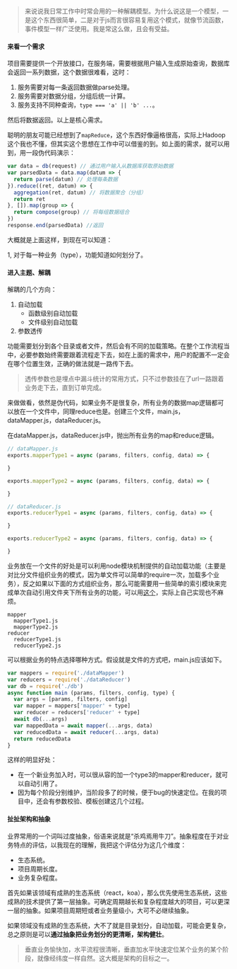 > 来说说我日常工作中时常会用的一种解耦模型。为什么说这是一个模型，一是这个东西很简单，二是对于js而言很容易复用这个模式，就像节流函数，事件模型一样广泛使用。我是常这么做，且会有受益。

#### 来看一个需求

项目需要提供一个开放接口，在服务端，需要根据用户输入生成原始查询，数据库会返回一系列数据，这个数据很难看，这时：

1. 服务需要对每一条返回数据做parse处理。
2. 服务需要对数据分组，分组后统一计算。
3. 服务支持不同种查询，`type === 'a' || 'b' ...`。

然后将数据返回。以上是核心需求。

聪明的朋友可能已经想到了`mapReduce`，这个东西好像逼格很高，实际上Hadoop这个我也不懂，但其实这个思想在工作中可以借鉴的到。如上面的需求，就可以用到，用一段伪代码演示：

```js
var data = db(request) // 通过用户输入从数据库获取原始数据
var parsedData = data.map(datum => {
  return parse(datum) // 处理每条数据
}).reduce((ret, datum) => {
  aggregation(ret, datum) // 将数据聚合（分组）
  return ret
}, []).map(group => {
  return compose(group) // 将每组数据组合
})
response.end(parsedData) //返回
```

大概就是上面这样，到现在可以知道：

1, 对于每一种业务（type），功能知道如何划分了。

#### 进入主题、解耦

解耦的几个方向：

1. 自动加载
    - 函数级别自动加载
    - 文件级别自动加载
2. 参数透传

功能需要划分到各个目录或者文件，然后会有不同的加载策略。在整个工作流程当中，必要参数始终需要跟着流程走下去，如在上面的需求中，用户的配置不一定会在哪个位置生效，正确的做法就是一路传下去。

> 透传参数也是埋点中漏斗统计的常用方式，只不过参数挂在了url一路跟着业务走下去，直到订单完成。

来做做看，依然是伪代码，如果业务不是很复杂，所有业务的数据map逻辑都可以放在一个文件中，同理reduce也是。创建三个文件，main.js，dataMapper.js，dataReducer.js。

在dataMapper.js，dataReducer.js中，抛出所有业务的map和reduce逻辑。

```js
// dataMapper.js
exports.mapperType1 = async (params, filters, config, data) => {

}

exports.mapperType2 = async (params, filters, config, data) => {

}
```

```js
// dataReducer.js
exports.reducerType1 = async (params, filters, config, data) => {

}

exports.reducerType2 = async (params, filters, config, data) => {

}
```

业务放在一个文件的好处是可以利用node模块机制提供的自动加载功能（主要是对比分文件组织业务的模式，因为单文件可以简单的require一次，加载多个业务），反之如果以下面的方式组织业务，那么可能需要用一些简单的索引模块来完成单次自动引用文件夹下所有业务的功能，可以用[这个](https://www.npmjs.com/package/index.js)，实际上自己实现也不麻烦。

```
mapper
  mapperType1.js
  mapperType2.js
reducer
  reducerType1.js
  reducerType2.js
```

可以根据业务的特点选择哪种方式。假设就是文件的方式吧，main.js应该如下。

```js
var mappers = require('./dataMapper')
var reducers = require('./dataReducer')
var db = require('./db')
async function main (params, filters, config, type) {
  var args = [params, filters, config]
  var mapper = mappers['mapper' + type]
  var reducer = reducers['reducer' + type]
  await db(...args)
  var mappedData = await mapper(...args, data)
  var reducedData = await reducer(...args, data)
  return reducedData
}
```

这样的明显好处：

- 在一个新业务加入时，可以很从容的加一个type3的mapper和reducer，就可以自动引用了。
- 因为每个阶段分别维护，当阶段多了的时候，便于bug的快速定位。在我的项目中，还会有参数校验、模板创建这几个过程。

#### 扯扯架构和抽象

业界常用的一个词叫过度抽象，俗语来说就是“杀鸡焉用牛刀”。抽象程度在于对业务特点的评估，以我现在的理解，我把这个评估分为这几个维度：

- 生态系统。
- 项目周期长度。
- 业务复杂程度。

首先如果该领域有成熟的生态系统（react，koa），那么优先使用生态系统，这些成熟的技术提供了第一层抽象。可确定周期越长和复杂程度越大的项目，可以更深一层的抽象。如果项目周期短或者业务量级小，大可不必继续抽象。

如果领域没有成熟的生态系统，大不了就是目录划分，自动加载，可能会更复杂，总之原则是可以**通过抽象把业务划分的更清晰，架构健壮**。

> 垂直业务愉快加，水平流程很清晰，垂直加水平快速定位某个业务的某个阶段，就像经纬度一样自然。这大概是架构的目标之一。